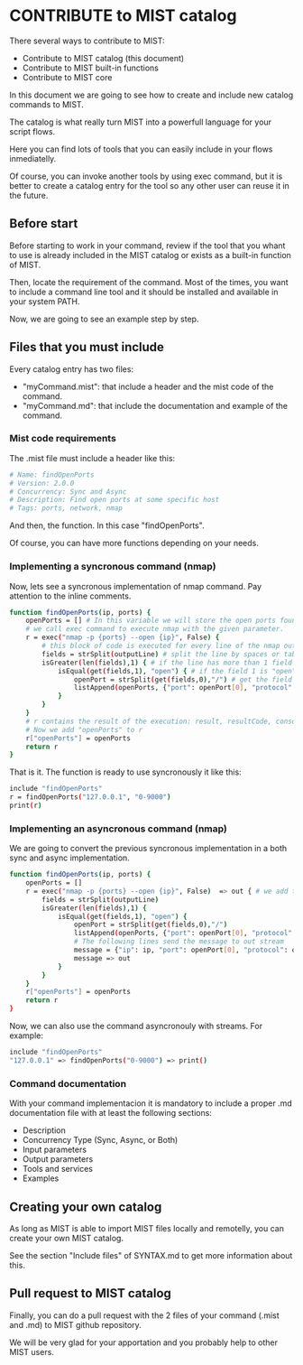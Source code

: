 # CONTRIBUTE to MIST catalog

There several ways to contribute to MIST:

- Contribute to MIST catalog (this document)
- Contribute to MIST built-in functions
- Contribute to MIST core

In this document we are going to see how to create and include new catalog commands to MIST.

The catalog is what really turn MIST into a powerfull language for your script flows.

Here you can find lots of tools that you can easily include in your flows inmediatelly.

Of course, you can invoke another tools by using exec command, but it is better to create a catalog entry for the tool so any other user can reuse it in the future.

## Before start

Before starting to work in your command, review if the tool that you whant to use is already included in the MIST catalog or exists as a built-in function of MIST.

Then, locate the requirement of the command. Most of the times, you want to include a command line tool and it should be installed and available in your system PATH.

Now, we are going to see an example step by step.

## Files that you must include

Every catalog entry has two files:

- "myCommand.mist": that include a header and the mist code of the command.
- "myCommand.md": that include the documentation and example of the command.

### Mist code requirements

The .mist file must include a header like this:

```bash
# Name: findOpenPorts
# Version: 2.0.0
# Concurrency: Sync and Async
# Description: Find open ports at some specific host
# Tags: ports, network, nmap
```

And then, the function. In this case "findOpenPorts".

Of course, you can have more functions depending on your needs.

### Implementing a syncronous command (nmap)

Now, lets see a syncronous implementation of nmap command. Pay attention to the inline comments.

```bash
function findOpenPorts(ip, ports) {
    openPorts = [] # In this variable we will store the open ports found
    # we call exec command to execute nmap with the given parameter.
    r = exec("nmap -p {ports} --open {ip}", False) {
        # this block of code is executed for every line of the nmap output (outputLine)
        fields = strSplit(outputLine) # split the line by spaces or tabs
        isGreater(len(fields),1) { # if the line has more than 1 field
            isEqual(get(fields,1), "open") { # if the field 1 is "open"
                openPort = strSplit(get(fields,0),"/") # get the field 0 and remove "/tcp" or "/udp"
                listAppend(openPorts, {"port": openPort[0], "protocol": openPort[1]}) # append the port found to "openPorts"
            }
        }
    }
    # r contains the result of the execution: result, resultCode, consoleOutput, consoleError
    # Now we add "openPorts" to r
    r["openPorts"] = openPorts 
    return r
}
```

That is it. The function is ready to use syncronously it like this:

```bash
include "findOpenPorts"
r = findOpenPorts("127.0.0.1", "0-9000")
print(r)
```

### Implementing an asyncronous command (nmap)

We are going to convert the previous syncronous implementation in a both sync and async implementation.

```bash
function findOpenPorts(ip, ports) {
    openPorts = []
    r = exec("nmap -p {ports} --open {ip}", False)  => out { # we add the output stream
        fields = strSplit(outputLine)
        isGreater(len(fields),1) {
            isEqual(get(fields,1), "open") {
                openPort = strSplit(get(fields,0),"/")
                listAppend(openPorts, {"port": openPort[0], "protocol": openPort[1]})
                # The following lines send the message to out stream
                message = {"ip": ip, "port": openPort[0], "protocol": openPort[1]}
                message => out
            }
        }
    }
    r["openPorts"] = openPorts 
    return r
}
```

Now, we can also use the command asyncronouly with streams. For example:

```bash
include "findOpenPorts"
"127.0.0.1" => findOpenPorts("0-9000") => print()
```

### Command documentation

With your command implementacion it is mandatory to include a proper .md documentation file with at least the following sections:

- Description
- Concurrency Type (Sync, Async, or Both)
- Input parameters
- Output parameters
- Tools and services
- Examples

## Creating your own catalog

As long as MIST is able to import MIST files locally and remotelly, you can create your own MIST catalog.

See the section "Include files" of SYNTAX.md to get more information about this.

## Pull request to MIST catalog

Finally, you can do a pull request with the 2 files of your command (.mist and .md) to MIST github repository.

We will be very glad for your apportation and you probably help to other MIST users.
